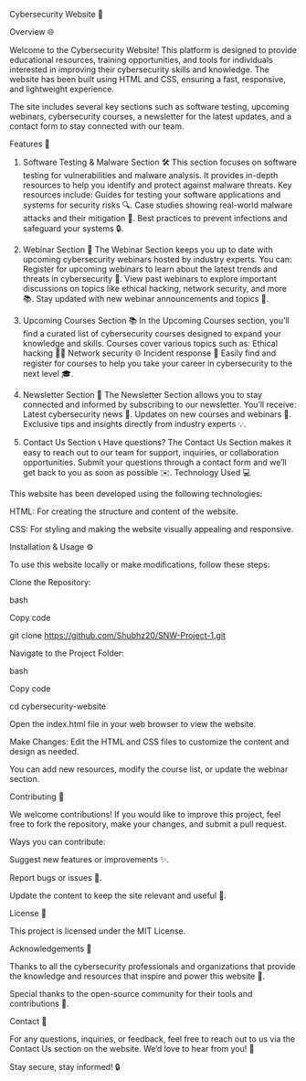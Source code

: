 Cybersecurity Website 🔐

Overview 🌐

Welcome to the Cybersecurity Website! This platform is designed to provide educational resources, training opportunities, and tools for individuals interested in improving their cybersecurity skills and knowledge. The website has been built using HTML and CSS, ensuring a fast, responsive, and lightweight experience.

The site includes several key sections such as software testing, upcoming webinars, cybersecurity courses, a newsletter for the latest updates, and a contact form to stay connected with our team.

Features 🚀
1. Software Testing & Malware Section 🛠️
This section focuses on software testing for vulnerabilities and malware analysis. It provides in-depth resources to help you identify and protect against malware threats.
Key resources include:
Guides for testing your software applications and systems for security risks 🔍.
Case studies showing real-world malware attacks and their mitigation 🦠.
Best practices to prevent infections and safeguard your systems 🔒.

2. Webinar Section 🎥
The Webinar Section keeps you up to date with upcoming cybersecurity webinars hosted by industry experts.
You can:
Register for upcoming webinars to learn about the latest trends and threats in cybersecurity 📅.
View past webinars to explore important discussions on topics like ethical hacking, network security, and more 📚.
Stay updated with new webinar announcements and topics 🚨.

3. Upcoming Courses Section 📚
In the Upcoming Courses section, you’ll find a curated list of cybersecurity courses designed to expand your knowledge and skills.
Courses cover various topics such as:
Ethical hacking 🕵️‍♂️
Network security 🌐
Incident response 🚨
Easily find and register for courses to help you take your career in cybersecurity to the next level 🎓.

4. Newsletter Section 📨
The Newsletter Section allows you to stay connected and informed by subscribing to our newsletter.
You’ll receive:
Latest cybersecurity news 📰.
Updates on new courses and webinars 📢.
Exclusive tips and insights directly from industry experts 💡.

5. Contact Us Section 📞
Have questions? The Contact Us Section makes it easy to reach out to our team for support, inquiries, or collaboration opportunities.
Submit your questions through a contact form and we’ll get back to you as soon as possible ✉️.
Technology Used 💻

This website has been developed using the following technologies:

HTML: For creating the structure and content of the website.

CSS: For styling and making the website visually appealing and responsive.

Installation & Usage ⚙️

To use this website locally or make modifications, follow these steps:

Clone the Repository:

bash

Copy code

git clone https://github.com/Shubhz20/SNW-Project-1.git

Navigate to the Project Folder:

bash

Copy code

cd cybersecurity-website

Open the index.html file in your web browser to view the website.

Make Changes:
Edit the HTML and CSS files to customize the content and design as needed.

You can add new resources, modify the course list, or update the webinar section.

Contributing 🤝

We welcome contributions! If you would like to improve this project, feel free to fork the repository, make your changes, and submit a pull request.

Ways you can contribute:

Suggest new features or improvements ✨.

Report bugs or issues 🐞.

Update the content to keep the site relevant and useful 📅.

License 📜

This project is licensed under the MIT License.

Acknowledgements 🙏

Thanks to all the cybersecurity professionals and organizations that provide the knowledge and resources that inspire and power this website 🌟.

Special thanks to the open-source community for their tools and contributions 🔧.

Contact 📧

For any questions, inquiries, or feedback, feel free to reach out to us via the Contact Us section on the website. We’d love to hear from you! 🙌

Stay secure, stay informed! 🔒

